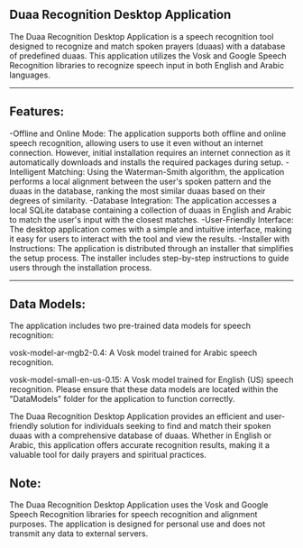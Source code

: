 Duaa Recognition Desktop Application
-------------------------------------
The Duaa Recognition Desktop Application is a speech recognition tool designed to recognize and match spoken prayers (duaas) with a database of predefined duaas. This application utilizes the Vosk and Google Speech Recognition libraries to recognize speech input in both English and Arabic languages.

--------------------------------------------------------

Features:
-----------

-Offline and Online Mode: The application supports both offline and online speech recognition, allowing users to use it even without an internet connection. However, initial installation requires an internet connection as it automatically downloads and installs the required packages during setup.
-Intelligent Matching: Using the Waterman-Smith algorithm, the application performs a local alignment between the user's spoken pattern and the duaas in the database, ranking the most similar duaas based on their degrees of similarity.
-Database Integration: The application accesses a local SQLite database containing a collection of duaas in English and Arabic to match the user's input with the closest matches.
-User-Friendly Interface: The desktop application comes with a simple and intuitive interface, making it easy for users to interact with the tool and view the results.
-Installer with Instructions: The application is distributed through an installer that simplifies the setup process. The installer includes step-by-step instructions to guide users through the installation process.

---------------------------------------------
Data Models:
-------------
The application includes two pre-trained data models for speech recognition:

vosk-model-ar-mgb2-0.4: A Vosk model trained for Arabic speech recognition.

vosk-model-small-en-us-0.15: A Vosk model trained for English (US) speech recognition.
Please ensure that these data models are located within the "DataModels" folder for the application to function correctly.

The Duaa Recognition Desktop Application provides an efficient and user-friendly solution for individuals seeking to find and match their spoken duaas with a comprehensive database of duaas. Whether in English or Arabic, this application offers accurate recognition results, making it a valuable tool for daily prayers and spiritual practices.

Note: 
-----
The Duaa Recognition Desktop Application uses the Vosk and Google Speech Recognition libraries for speech recognition and alignment purposes. The application is designed for personal use and does not transmit any data to external servers.
